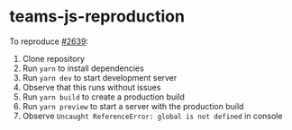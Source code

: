 # teams-js-reproduction
To reproduce [#2639](https://github.com/OfficeDev/microsoft-teams-library-js/issues/2639):

1. Clone repository
2. Run `yarn` to install dependencies
3. Run `yarn dev` to start development server
4. Observe that this runs without issues
5. Run `yarn build` to create a production build
6. Run `yarn preview` to start a server with the production build
7. Observe `Uncaught ReferenceError: global is not defined` in console
